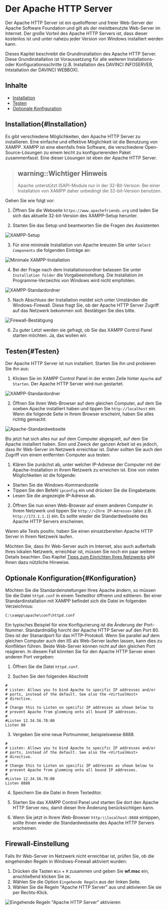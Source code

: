 # Der Apache HTTP Server

Der Apache HTTP Server ist ein quelloffener und freier Web-Server der Apache Software Foundation und gilt als der meistbenutzte Web-Server im Internet. Der große Vorteil des Apache HTTP Servers ist, dass dieser kostenlos ist und unter nahezu jeder Version von Windows installiert werden kann.

Dieses Kapitel beschreibt die Grundinstallation des Apache HTTP Server. Diese Grundinstallation ist Voraussetzung für alle weiteren Installations- oder Konfigurationsschritte (z.B. Installation des DAVINCI INFOSERVER, Intstallation der DAVINCI WEBBOX).

## Inhalte

* [Installation](#Installation)
* [Testen](#Testen)
* [Optionale Konfiguration](#Konfiguration)

## Installation{#Installation}

Es gibt verschiedene Möglichkeiten, den Apache HTTP Server zu installieren. Eine einfache und effektive Möglichkeit ist die Benutzung von XAMPP. XAMPP ist eine ebenfalls freie Software, die verschiedene Open-Source-Lösungen zu einem leicht zu konfigurierenden Paket zusammenfasst. Eine dieser Lösungen ist eben der Apache HTTP Server.   

> ## warning::Wichtiger Hinweis
>
> Apache unterstützt ISAPI-Module nur in der 32-Bit-Version. Bei einer Installation von XAMPP daher unbedingt die 32-bit-Version benutzen.

Gehen Sie wie folgt vor:

1. Öffnen Sie die Webseite `https://www.apachefriends.org` und laden Sie sich das aktuelle 32-bit-Version des XAMPP-Setup herunter.

2. Starten Sie das Setup und beantworten Sie die Fragen des Assistenten 
  
![XAMPP-Setup](../../images/xampp-installer.png)

3. Für eine minimale Installation von Apache kreuzen Sie unter `Select Components` die folgenden Einträge an: 
   
![Minimale XAMPP-Installation](../../images/xampp-installer-minimal.png)

4. Bei der Frage nach dem Installationsordner belassen Sie unter `Installation folder` die Vorgabeeinstellung. Die Installation im Programme-Verzeichis von Windows wird nicht empfohlen. 
  
![XAMPP-Standardordner](../../images/xampp-installer-folder.png)

5. Nach Abschluss der Installation meldet sich unter Umständen die Windows-Firewall. Diese fragt Sie, ob der Apache HTTP Server Zugriff auf das Netzwerk bekommen soll. Bestätigen Sie dies bitte. 
   
![Firewall-Bestätigung](../../images/xampp-installer-firewall.png)

6. Zu guter Letzt werden sie gefragt, ob Sie das XAMPP Control Panel starten möchten. Ja, das wollen wir. 

## Testen{#Testen}

Der Apache HTTP Server ist nun installiert. Starten Sie ihn und probieren Sie ihn aus:

1. Klicken Sie im XAMPP Control Panel in der ersten Zeile hinter `Apache` auf `Starten`. Der Apache HTTP Server wird nun gestartet.  
  
  ![XAMPP-Standardordner](../../images/xampp-control-panel.png)

2. Öffnen Sie Ihren Web-Browser auf dem gleichen Computer, auf dem Sie soeben Apache installiert haben und tippen Sie `http://localhost` ein. Wenn die folgende Seite in Ihrem Browser erscheint, haben Sie alles richtig gemacht:  
  
  ![Apache-Standardwebseite](../../images/apache-test.png)

Bis jetzt hat sich alles nur auf dem Computer abgespielt, auf dem Sie Apache installiert haben. Sinn und Zweck der ganzen Arbeit ist es jedoch, dass Ihr Web-Server im Netzwerk erreichbar ist. Daher sollten Sie auch den Zugriff von einem entfernten Computer aus testen:

1. Klären Sie zunächst ab, unter welcher IP-Adresse der Computer mit der Apache-Installation in Ihrem  Netzwerk zu erreichen ist. Eine von vielen Möglichkeiten ist die folgende:
 
  * Starten Sie die Windows-Kommandozeile
  * Tippen Sie den Befehl `ipconfig` ein und drücken Sie die Eingabetaste.
  * Lesen Sie die angezeigte IP-Adresse ab. 

2. Öffnen Sie nun einen Web-Browser auf einem anderen Computer in Ihrem Netzwerk und tippen Sie `http://<Ihre IP-Adresse>` (also z.B. `http://172.1.1.1`) ein. Es sollte wieder die Standardwebseite des Apache HTTP Servers erscheinen.

Waren alle Tests positiv, haben Sie einen einsatzbereiten Apache HTTP Server in Ihrem Netzwerk laufen. 

Möchten Sie, dass Ihr Web-Server auch im Internet, also auch außerhalb Ihres lokalen Netzwerk, erreichbar ist, müssen Sie noch ein paar weitere Details beachten. Das Kapitel [Tipps zum Einrichten Ihres Netzwerks] gibt Ihnen dazu nützliche Hinweise.

## Optionale Konfiguration{#Konfiguration}

Möchten Sie die Standardeinstellungen Ihres Apache ändern, so müssen Sie die Datei `httpd.conf` in einem Texteditor öffnenn und editieren. Bei einer Standardinstallation mit XAMPP befindet sich die Datei im folgenden Verzeichnius:

```
C:\xampp\apache\conf\httpd.conf 
```

Ein typisches Beispiel für eine Konfigurierung ist die Änderung der Port-Nummer. Standardmäßig horcht der Apache HTTP Server auf den Port 80. Dies ist der Stanardport für das HTTP-Protokoll. Wenn Sie parallel auf dem gleichen Computer auch den IIS als Web-Server laufen lassen, kann dies zu Konflikten führen. Beide Web-Server können nicht auf den gleichen Port reagieren. In diesem Fall könnten Sie für den Apache HTTP Server einen anderen Port vergeben:

1. Öffnen Sie die Datei `httpd.conf`. 

2. Suchen Sie den folgenden Abschnitt
```
#
# Listen: Allows you to bind Apache to specific IP addresses and/or
# ports, instead of the default. See also the <VirtualHost>
# directive.
#
# Change this to Listen on specific IP addresses as shown below to 
# prevent Apache from glomming onto all bound IP addresses.
#
#Listen 12.34.56.78:80
Listen 80
```

3. Vergeben Sie eine neue Portnummer, beispielsweise 8888.
```
#
# Listen: Allows you to bind Apache to specific IP addresses and/or
# ports, instead of the default. See also the <VirtualHost>
# directive.
#
# Change this to Listen on specific IP addresses as shown below to 
# prevent Apache from glomming onto all bound IP addresses.
#
#Listen 12.34.56.78:80
Listen 8888
```

4. Speichern Sie die Datei in Ihrem Texteditor.

5. Starten Sie das XAMPP Control Panel und starten Sie dort den Apache HTTP Server neu, damit dieser Ihre Änderung berücksichtigen kann.

6. Wenn Sie jetzt in Ihrem Web-Browser `http:\\localhost:8888` eintippen, sollte Ihnen wieder die Standardwebseite des Apache HTTP Servers erscheinen.

## Firewall-Einstellung

Falls Ihr Web-Server im Netzwerk nicht erreichbar ist, prüfen Sie, ob die eingehenden Regeln in Windows-Firewall aktiviert wurden:
1. Drücken die Tasten `Win` + `R` zusammen und geben Sie **wf.msc** ein, anschließend klicken Sie `OK`.
2. Wählen Sie die Option `Eingehende Regeln` aus der linken Seite.
3. Wählen Sie die Regeln "Apache HTTP Server" aus und aktivieren Sie sie per Rechts-Klick.

![Eingehende Regeln  "Apache HTTP Server" aktivieren](../../images/Eingehende-Regeln-Apache.png)


[Tipps zum Einrichten Ihres Netzwerks]: ../network-configuration.md